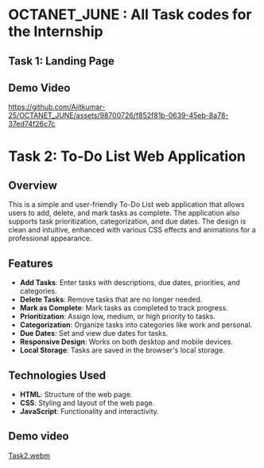 # OCTANET_JUNE : All Task codes for the Internship 


## Task 1: Landing Page 
## Demo Video

https://github.com/Ajitkumar-25/OCTANET_JUNE/assets/98700726/f852f81b-0639-45eb-8a78-37ed74f26c7c

# Task 2:  To-Do List Web Application

## Overview
This is a simple and user-friendly To-Do List web application that allows users to add, delete, and mark tasks as complete. The application also supports task prioritization, categorization, and due dates. The design is clean and intuitive, enhanced with various CSS effects and animations for a professional appearance.

## Features
- **Add Tasks**: Enter tasks with descriptions, due dates, priorities, and categories.
- **Delete Tasks**: Remove tasks that are no longer needed.
- **Mark as Complete**: Mark tasks as completed to track progress.
- **Prioritization**: Assign low, medium, or high priority to tasks.
- **Categorization**: Organize tasks into categories like work and personal.
- **Due Dates**: Set and view due dates for tasks.
- **Responsive Design**: Works on both desktop and mobile devices.
- **Local Storage**: Tasks are saved in the browser's local storage.

## Technologies Used
- **HTML**: Structure of the web page.
- **CSS**: Styling and layout of the web page.
- **JavaScript**: Functionality and interactivity.

## Demo video

[Task2.webm](https://github.com/Ajitkumar-25/OCTANET_JUNE/assets/98700726/a0983697-64b1-4a93-a945-c7c9465a40de)


